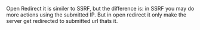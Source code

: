 Open Redirect it is similer to SSRF, but the difference is: in SSRF you may do more actions using the submitted IP.
But in open redirect it only make the server get redirected to submitted url thats it.